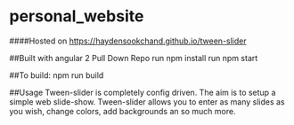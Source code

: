 # personal_website

####Hosted on https://haydensookchand.github.io/tween-slider

##Built with angular 2
Pull Down Repo
run npm install
run npm start

##To build:
npm run build




##Usage
Tween-slider is completely config driven.
The aim is to setup a simple web slide-show.
Tween-slider allows you to enter as many slides as you wish, change colors, add backgrounds an so much more.

